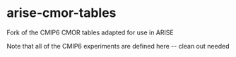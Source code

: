 # arise-cmor-tables

Fork of the CMIP6 CMOR tables adapted for use in ARISE

Note that all of the CMIP6 experiments are defined here -- clean out needed
